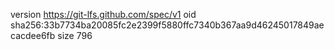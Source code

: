 version https://git-lfs.github.com/spec/v1
oid sha256:33b7734ba20085fc2e2399f5880ffc7340b367aa9d46245017849aecacdee6fb
size 796
